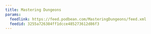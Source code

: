 ```yaml
---
title: Mastering Dungeons
params:
  feedlink: https://feed.podbean.com/MasteringDungeons/feed.xml
  feedid: 3255a726384ff1dcce485273612d86f3
---
```

